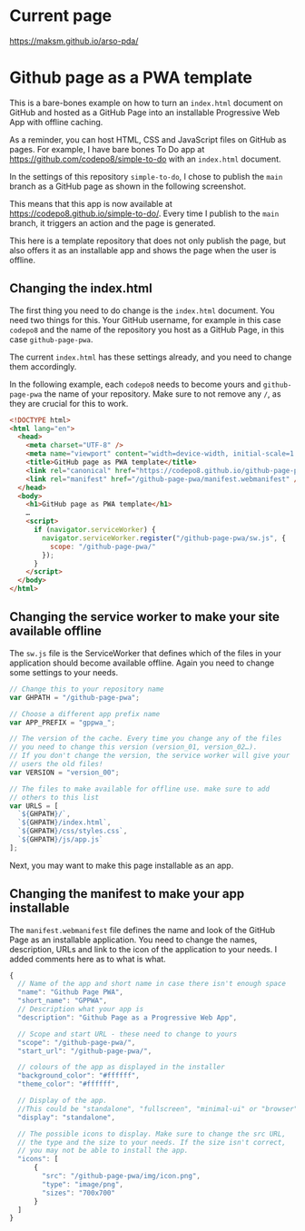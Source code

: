 # Current page

https://maksm.github.io/arso-pda/

# Github page as a PWA template

This is a bare-bones example on how to turn an `index.html` document on GitHub and hosted as a GitHub Page into an installable Progressive Web App with offline caching.

As a reminder, you can host HTML, CSS and JavaScript files on GitHub as pages. For example, I have bare bones To Do app at https://github.com/codepo8/simple-to-do with an `index.html` document.

In the settings of this repository `simple-to-do`, I chose to publish the `main` branch as a GitHub page as shown in the following screenshot.

This means that this app is now available at https://codepo8.github.io/simple-to-do/. Every time I publish to the `main` branch, it triggers an action and the page is generated.

This here is a template repository that does not only publish the page, but also offers it as an installable app and shows the page when the user is offline.

## Changing the index.html

The first thing you need to do change is the `index.html` document. You need two things for this. Your GitHub username, for example in this case `codepo8` and the name of the repository you host as a GitHub Page, in this case `github-page-pwa`.

The current `index.html` has these settings already, and you need to change them accordingly.

In the following example, each `codepo8` needs to become yours and `github-page-pwa` the name of your repository. Make sure to not remove any `/`, as they are crucial for this to work.

```html
<!DOCTYPE html>
<html lang="en">
  <head>
    <meta charset="UTF-8" />
    <meta name="viewport" content="width=device-width, initial-scale=1.0" />
    <title>GitHub page as PWA template</title>
    <link rel="canonical" href="https://codepo8.github.io/github-page-pwa/" />
    <link rel="manifest" href="/github-page-pwa/manifest.webmanifest" />
  </head>
  <body>
    <h1>GitHub page as PWA template</h1>
    …
    <script>
      if (navigator.serviceWorker) {
        navigator.serviceWorker.register("/github-page-pwa/sw.js", {
          scope: "/github-page-pwa/"
        });
      }
    </script>
  </body>
</html>
```

## Changing the service worker to make your site available offline

The `sw.js` file is the ServiceWorker that defines which of the files in your application should become available offline. Again you need to change some settings to your needs.

```javascript
// Change this to your repository name
var GHPATH = "/github-page-pwa";

// Choose a different app prefix name
var APP_PREFIX = "gppwa_";

// The version of the cache. Every time you change any of the files
// you need to change this version (version_01, version_02…).
// If you don't change the version, the service worker will give your
// users the old files!
var VERSION = "version_00";

// The files to make available for offline use. make sure to add
// others to this list
var URLS = [
  `${GHPATH}/`,
  `${GHPATH}/index.html`,
  `${GHPATH}/css/styles.css`,
  `${GHPATH}/js/app.js`
];
```

Next, you may want to make this page installable as an app.

## Changing the manifest to make your app installable

The `manifest.webmanifest` file defines the name and look of the GitHub Page as an installable application. You need to change the names, description, URLs and link to the icon of the application to your needs. I added comments here as to what is what.

```javascript
{
  // Name of the app and short name in case there isn't enough space
  "name": "Github Page PWA",
  "short_name": "GPPWA",
  // Description what your app is
  "description": "Github Page as a Progressive Web App",

  // Scope and start URL - these need to change to yours
  "scope": "/github-page-pwa/",
  "start_url": "/github-page-pwa/",

  // colours of the app as displayed in the installer
  "background_color": "#ffffff",
  "theme_color": "#ffffff",

  // Display of the app.
  //This could be "standalone", "fullscreen", "minimal-ui" or "browser"
  "display": "standalone",

  // The possible icons to display. Make sure to change the src URL,
  // the type and the size to your needs. If the size isn't correct,
  // you may not be able to install the app.
  "icons": [
      {
        "src": "/github-page-pwa/img/icon.png",
        "type": "image/png",
        "sizes": "700x700"
      }
  ]
}
```
